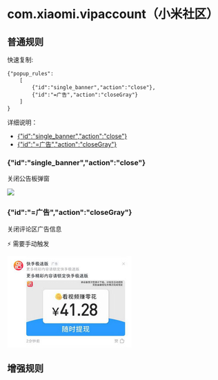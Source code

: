 # com.xiaomi.vipaccount（小米社区）

## 普通规则

快速复制:
```
{"popup_rules":
    [
        {"id":"single_banner","action":"close"},
        {"id":"=广告","action":"closeGray"}
    ]
}
```
详细说明：
- [{"id":"single_banner","action":"close"}](#idsingle_banneractionclose)
- [{"id":"=广告","action":"closeGray"}](#id广告actionclosegray)

### {"id":"single_banner","action":"close"}
关闭公告板弹窗

![](./assets/公告板弹窗.jpg)

### {"id":"=广告","action":"closeGray"}
关闭评论区广告信息

⚡ 需要手动触发

![](./assets/评论区广告.jpg)

## 增强规则
